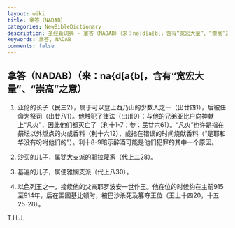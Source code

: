 ```yaml
---
layout: wiki
title: 拿答（NADAB）
categories: NewBibleDictionary
description: 圣经新词典 - 拿答（NADAB）（来：na{d[a{b[，含有“宽宏大量”、“崇高”之意）
keywords: 拿答, NADAB
comments: false
---
```


## 拿答（NADAB）（来：na{d[a{b[，含有“宽宏大量”、“崇高”之意）

1. 亚伦的长子（民三2），属于可以登上西乃山的少数人之一（出廿四1），后被任命为祭司（出廿八1）。他触犯了律法（出卅9）：与他的兄弟亚比户向神献上“凡火”，因此他们都灭亡了（利十1-7；参：民廿六61）。“凡火”也许是指在祭坛以外燃点的火或香料（利十六12），或指在错误的时间烧献香料（“是耶和华没有吩咐他们的”）。利十8-9暗示醉酒可能是他们犯罪的其中一个原因。

2. 沙买的儿子，属犹大支派的耶拉蔑家（代上二28）。

3. 基遍的儿子，属便雅悯支派（代上八30）。

4. 以色列王之一，接续他的父亲耶罗波安一世作王。他在位的时候约在主前915至914年，后在围困基比顿时，被巴沙杀死及篡夺王位（王上十四20，十五25-28）。

T.H.J.








